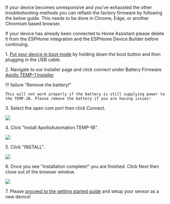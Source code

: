 If your device becomes unresponsive and you've exhausted the other troubleshooting methods you can reflash the factory firmware by following the below guide. This needs to be done in Chrome, Edge, or another Chromium based browser.

If your device has already been connected to Home Assistant please delete it from the ESPHome integration and the ESPHome Device Builder before continuing.

1\. <a href="https://wiki.apolloautomation.com/products/temp1b/troubleshooting/temp1b-boot-mode/" target="_blank" rel="noopener">Put your device in boot mode</a> by holding down the boot button and then plugging in the USB cable.

2\. Navigate to our installer page and click connect under Battery Firmware [Apollo TEMP-1 Installer](https://apolloautomation.github.io/TEMP-1/)

!!! failure "Remove the battery!"

    This will not work properly if the battery is still supplying power to the TEMP-1B. Please remove the battery if you are having issues!

3\. Select the open com port then click Connect.

![](assets/troubleshooting/temp-1b-reflash-pic-2-1.png)

4\. Click "Install ApolloAutomation.TEMP-1B".

![](assets/troubleshooting/temp-1b-reflash-pic-3.png)

5\. Click "INSTALL".

![](assets/troubleshooting/temp-1b-reflash-pic-4.png)

6\. Once you see "Installation complete!" you are finished. Click Next then close out of the browser window.

![](assets/troubleshooting/temp-1b-reflash-pic-7.png)

7\. Please <a href="https://wiki.apolloautomation.com/products/general/setup/getting-started/" target="_blank" rel="noopener">proceed to the getting started guide</a> and setup your sensor as a new device!